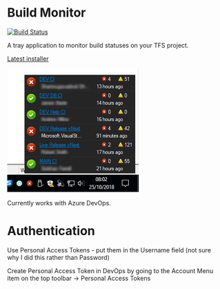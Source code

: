 # Build Monitor

[![Build Status](https://oatsoda.visualstudio.com/buildmonitor/_apis/build/status/oatsoda.BuildMonitor?branchName=master)](https://oatsoda.visualstudio.com/buildmonitor/_build/latest?definitionId=1&branchName=master)

A tray application to monitor build statuses on your TFS project.

[Latest installer](https://github.com/oatsoda/BuildMonitor/raw/master/Binaries/BuildMonitor.Setup.msi)

![Screenshot](https://raw.githubusercontent.com/oatsoda/BuildMonitor/master/screenshot.png)

Currently works with Azure DevOps.


# Authentication

Use Personal Access Tokens - put them in the Username field (not sure why I did this rather than Password)

Create Personal Access Token in DevOps by going to the Account Menu item on the top toolbar -> Personal Access Tokens
